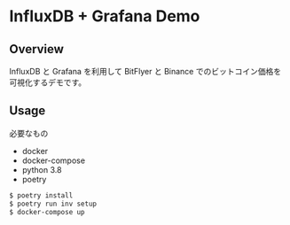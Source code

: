 # InfluxDB + Grafana Demo

## Overview

InfluxDB と Grafana を利用して BitFlyer と Binance でのビットコイン価格を可視化するデモです。

## Usage

必要なもの

- docker
- docker-compose
- python 3.8
- poetry

```bash
$ poetry install
$ poetry run inv setup
$ docker-compose up
```
